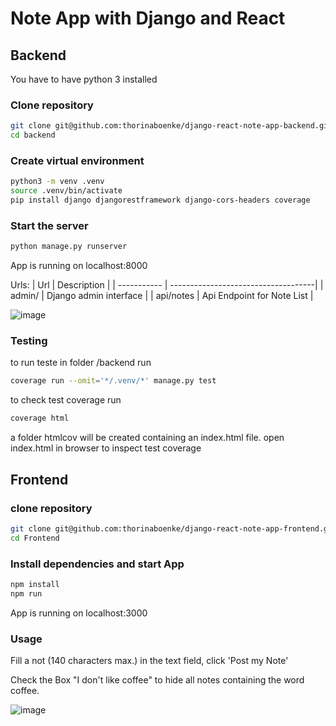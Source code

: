 # Note App with Django and React

## Backend

You have to have python 3 installed

### Clone repository
```bash
git clone git@github.com:thorinaboenke/django-react-note-app-backend.git
cd backend
```

### Create virtual environment

```bash
python3 -m venv .venv
source .venv/bin/activate
pip install django djangorestframework django-cors-headers coverage
```

### Start the server
```bash
python manage.py runserver
```

App is running on localhost:8000

Urls:
| Url         | Description                         |
| ----------- | ------------------------------------|
| admin/      | Django admin interface              |
| api/notes   | Api Endpoint for Note List          |

![image](https://user-images.githubusercontent.com/68156005/224311952-ed805fa3-ceed-4bda-be27-fc7b53b33e6d.png)

### Testing
to run teste in folder /backend run
```bash
coverage run --omit='*/.venv/*' manage.py test
```
to check test coverage run
```bash
coverage html
```
a folder htmlcov will be created containing an index.html file. open index.html in browser to inspect test coverage

## Frontend
### clone repository
```bash
git clone git@github.com:thorinaboenke/django-react-note-app-frontend.git
cd Frontend
```

### Install dependencies and start App
```bash
npm install
npm run
```

App is running on localhost:3000

### Usage
Fill a not (140 characters max.) in the text field, click 'Post my Note'

Check the Box "I don't like coffee" to hide all notes containing the word coffee.

![image](https://user-images.githubusercontent.com/68156005/224311528-96c3c705-5f18-4e99-9a09-75f50d262379.png)
